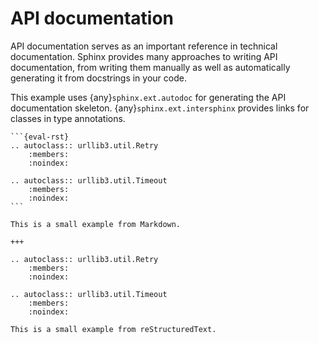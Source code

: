 # API documentation

API documentation serves as an important reference in technical documentation. Sphinx provides many approaches to writing API documentation, from writing them manually as well as automatically generating it from docstrings in your code.

This example uses {any}`sphinx.ext.autodoc` for generating the API documentation skeleton. {any}`sphinx.ext.intersphinx` provides links for classes in type annotations.

````{bulma-demo}
```{eval-rst}
.. autoclass:: urllib3.util.Retry
    :members:
    :noindex:

.. autoclass:: urllib3.util.Timeout
    :members:
    :noindex:
```

This is a small example from Markdown.

+++

.. autoclass:: urllib3.util.Retry
    :members:
    :noindex:

.. autoclass:: urllib3.util.Timeout
    :members:
    :noindex:

This is a small example from reStructuredText.

````
